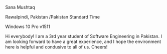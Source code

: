Sana Mushtaq

Rawalpindi, Pakistan /Pakistan Standard Time

Windows 10 Pro v1511

Hi everybody! I am a 3rd year student of Software Engineering in Pakistan. I am looking forward to have a great experience, and I hope the environment here is helpful and condusive to all of us. Cheers!
